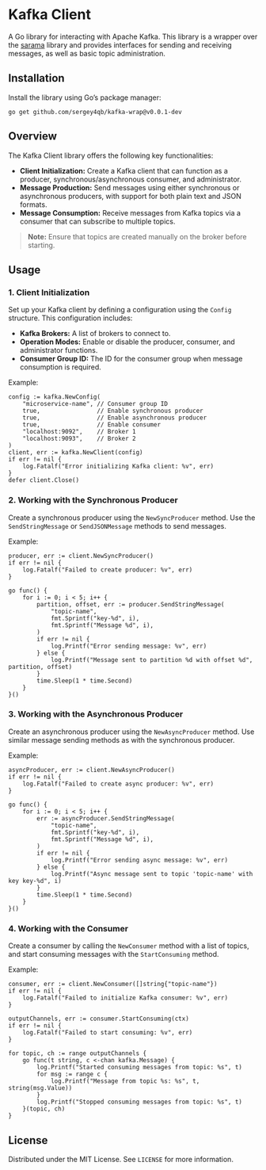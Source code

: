 # Kafka Client

A Go library for interacting with Apache Kafka. This library is a wrapper over the [sarama](https://github.com/IBM/sarama) library and provides interfaces for sending and receiving messages, as well as basic topic administration.

## Installation

Install the library using Go’s package manager:

    go get github.com/sergey4qb/kafka-wrap@v0.0.1-dev

## Overview

The Kafka Client library offers the following key functionalities:

- **Client Initialization:** Create a Kafka client that can function as a producer, synchronous/asynchronous consumer, and administrator.
- **Message Production:** Send messages using either synchronous or asynchronous producers, with support for both plain text and JSON formats.
- **Message Consumption:** Receive messages from Kafka topics via a consumer that can subscribe to multiple topics.

> **Note:** Ensure that topics are created manually on the broker before starting.

## Usage

### 1. Client Initialization

Set up your Kafka client by defining a configuration using the `Config` structure. This configuration includes:

- **Kafka Brokers:** A list of brokers to connect to.
- **Operation Modes:** Enable or disable the producer, consumer, and administrator functions.
- **Consumer Group ID:** The ID for the consumer group when message consumption is required.

Example:

    config := kafka.NewConfig(
        "microservice-name", // Consumer group ID
        true,                // Enable synchronous producer
        true,                // Enable asynchronous producer
        true,                // Enable consumer
        "localhost:9092",    // Broker 1
        "localhost:9093",    // Broker 2
    )
    client, err := kafka.NewClient(config)
    if err != nil {
        log.Fatalf("Error initializing Kafka client: %v", err)
    }
    defer client.Close()

### 2. Working with the Synchronous Producer

Create a synchronous producer using the `NewSyncProducer` method. Use the `SendStringMessage` or `SendJSONMessage` methods to send messages.

Example:

    producer, err := client.NewSyncProducer()
    if err != nil {
        log.Fatalf("Failed to create producer: %v", err)
    }

    go func() {
        for i := 0; i < 5; i++ {
            partition, offset, err := producer.SendStringMessage(
                "topic-name",
                fmt.Sprintf("key-%d", i),
                fmt.Sprintf("Message %d", i),
            )
            if err != nil {
                log.Printf("Error sending message: %v", err)
            } else {
                log.Printf("Message sent to partition %d with offset %d", partition, offset)
            }
            time.Sleep(1 * time.Second)
        }
    }()

### 3. Working with the Asynchronous Producer

Create an asynchronous producer using the `NewAsyncProducer` method. Use similar message sending methods as with the synchronous producer.

Example:

    asyncProducer, err := client.NewAsyncProducer()
    if err != nil {
        log.Fatalf("Failed to create async producer: %v", err)
    }

    go func() {
        for i := 0; i < 5; i++ {
            err := asyncProducer.SendStringMessage(
                "topic-name",
                fmt.Sprintf("key-%d", i),
                fmt.Sprintf("Message %d", i),
            )
            if err != nil {
                log.Printf("Error sending async message: %v", err)
            } else {
                log.Printf("Async message sent to topic 'topic-name' with key key-%d", i)
            }
            time.Sleep(1 * time.Second)
        }
    }()

### 4. Working with the Consumer

Create a consumer by calling the `NewConsumer` method with a list of topics, and start consuming messages with the `StartConsuming` method.

Example:

    consumer, err := client.NewConsumer([]string{"topic-name"})
    if err != nil {
        log.Fatalf("Failed to initialize Kafka consumer: %v", err)
    }

    outputChannels, err := consumer.StartConsuming(ctx)
    if err != nil {
        log.Fatalf("Failed to start consuming: %v", err)
    }

    for topic, ch := range outputChannels {
        go func(t string, c <-chan kafka.Message) {
            log.Printf("Started consuming messages from topic: %s", t)
            for msg := range c {
                log.Printf("Message from topic %s: %s", t, string(msg.Value))
            }
            log.Printf("Stopped consuming messages from topic: %s", t)
        }(topic, ch)
    }

## License

Distributed under the MIT License. See `LICENSE` for more information.
